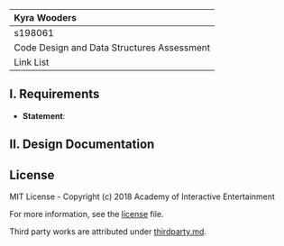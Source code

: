 | Kyra Wooders |
| :---     |
| s198061 |
| Code Design and Data Structures Assessment |
| Link List |

## I. Requirements

- **Statement**: 

## II. Design Documentation



## License

MIT License - Copyright (c) 2018 Academy of Interactive Entertainment

For more information, see the [license][lic] file.

Third party works are attributed under [thirdparty.md][3p].

[lic]:license.md
[3p]:thirdparty.md
[raylib]:https://github.com/raysan5/raylib
